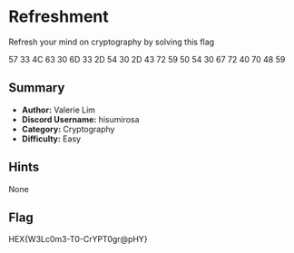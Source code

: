 # Refreshment
Refresh your mind on cryptography by solving this flag

57 33 4C 63 30 6D 33 2D 54 30 2D 43 72 59 50 54 30 67 72 40 70 48 59

## Summary
 - **Author:** Valerie Lim
 - **Discord Username:** hisumirosa
 - **Category:** Cryptography
 - **Difficulty:** Easy

## Hints
None

## Flag
HEX{W3Lc0m3-T0-CrYPT0gr@pHY}

